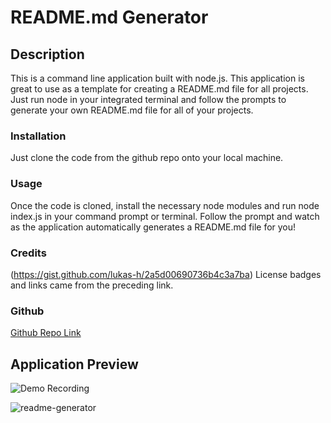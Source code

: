 # README.md Generator

## Description

This is a command line application built with node.js. This application is great to use as a template for creating a README.md file for all projects. Just run node in your integrated terminal and follow the prompts to generate your own README.md file for all of your projects.

### Installation

Just clone the code from the github repo onto your local machine.

### Usage

Once the code is cloned, install the necessary node modules and run node index.js in your command prompt or terminal. Follow the prompt and watch as the application automatically generates a README.md file for you!

### Credits

(https://gist.github.com/lukas-h/2a5d00690736b4c3a7ba) License badges and links came from the preceding link.

### Github

[Github Repo Link](https://github.com/chavue91/readme-generator)

## Application Preview
![Demo Recording](https://drive.google.com/file/d/17lZXLAzpJ8f2CjczJAhhNBCCBFURr0CL/view)


![readme-generator](https://user-images.githubusercontent.com/95977865/155917870-9548a2fb-8611-4818-af13-b0f7a3791b35.PNG)
